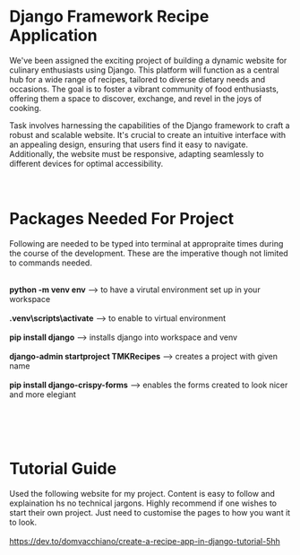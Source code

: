 # Django Framework Recipe Application


We've been assigned the exciting project of building a dynamic website for culinary enthusiasts using Django. This platform will function as a central hub for a wide range of recipes, tailored to diverse dietary needs and occasions. The goal is to foster a vibrant community of food enthusiasts, offering them a space to discover, exchange, and revel in the joys of cooking.

Task involves harnessing the capabilities of the Django framework to craft a robust and scalable website. It's crucial to create an intuitive interface with an appealing design, ensuring that users find it easy to navigate. Additionally, the website must be responsive, adapting seamlessly to different devices for optimal accessibility.
<br>
<br>
<br>


# Packages Needed For Project
Following are needed to be typed into terminal at appropraite times during the course of the development. These are the imperative though not limited to commands needed.<br><br>

**python -m venv env** --> to have a virutal environment set up in your workspace<br><br>
**.venv\scripts\activate** --> to enable to virtual environment<br><br>
**pip install django** --> installs django into workspace and venv<br><br>
**django-admin startproject TMKRecipes** --> creates a project with given name<br><br>
**pip install django-crispy-forms** --> enables the forms created to look nicer and more elegiant<br><br>
<br>
<br>
<br>

# Tutorial Guide
Used the following website for my project. Content is easy to follow and explaination hs no technical jargons. Highly recommend if one wishes to start their own project. Just need to customise the pages to how you want it to look.<br><br>
https://dev.to/domvacchiano/create-a-recipe-app-in-django-tutorial-5hh
